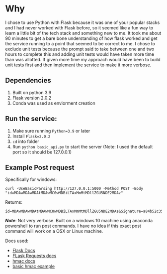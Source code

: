 # Why

I chose to use Python with Flask because it was one of your popular stacks and I had never worked with Flask before, so it seemed like a fun way to learn a little bit of the tech stack and something new to me. It took me about 90 minutes to get a bare bone understanding of how flask worked and get the service running to a point that seemed to be correct to me. I chose to exclude unit tests because the prompt said to take between one and two hours to complete this and adding unit tests would have taken more time than was allotted. If given more time my approach would have been to build unit tests first and then implement the service to make it more verbose. 

## Dependencies

 1. Built on python 3.9
 2. Flask version 2.0.2
 3. Conda was used as enviorment creation


## Run the service:

 1. Make sure running `Python=3.9` or later
 2. Install `Flask=2.0.2`
 3. `cd` into folder
 4. Run `python basic_api.py` to start the server (Note: I used the default port so it should be 127.0.0.1)

## Example Post request

Specifically for windows:

```
curl -UseBasicParsing http://127.0.0.1:5000 -Method POST -Body "id=MDAwMDAwMDAtMDAwMC0wMDBiLTAxMmMtMDllZGU5NDE2MDAz"
```

Returns:

```
id=MDAwMDAwMDAtMDAwMC0wMDBiLTAxMmMtMDllZGU5NDE2MDAz&Signature=a84b52c35d26a111264c6c6f923061a95ed5fa43f1a75590a105bfeede1f448d
```

__*Note*__: Not very verbose. Built on a windows 10 machine using anaconda powershell to run post commands. I have no idea if this exact post command will work on a OSX or Linux machine. 

Docs used:

 * [Flask Docs](https://flask.palletsprojects.com/en/2.0.x/#api-reference)
 * [FLask Requests docs](https://tedboy.github.io/flask/generated/generated/flask.Request.html)
 * [hmac docs](https://docs.python.org/3/library/hmac.html)
 * [basic hmac example](https://browse-tutorials.com/snippet/python-generate-hmac-sha-256-string)

